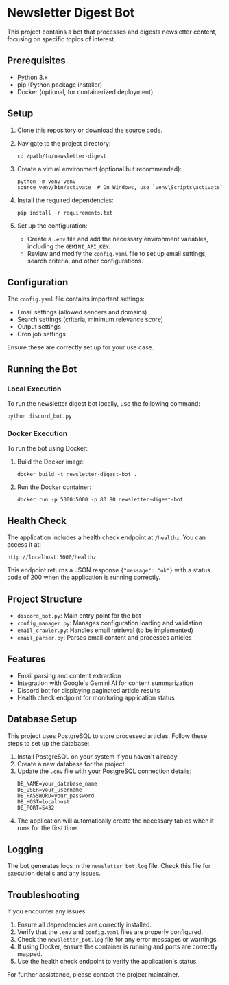 # Newsletter Digest Bot

This project contains a bot that processes and digests newsletter content, focusing on specific topics of interest.

## Prerequisites

- Python 3.x
- pip (Python package installer)
- Docker (optional, for containerized deployment)

## Setup

1. Clone this repository or download the source code.

2. Navigate to the project directory:

   ```
   cd /path/to/newsletter-digest
   ```

3. Create a virtual environment (optional but recommended):

   ```
   python -m venv venv
   source venv/bin/activate  # On Windows, use `venv\Scripts\activate`
   ```

4. Install the required dependencies:

   ```
   pip install -r requirements.txt
   ```

5. Set up the configuration:
   - Create a `.env` file and add the necessary environment variables, including the `GEMINI_API_KEY`.
   - Review and modify the `config.yaml` file to set up email settings, search criteria, and other configurations.

## Configuration

The `config.yaml` file contains important settings:

- Email settings (allowed senders and domains)
- Search settings (criteria, minimum relevance score)
- Output settings
- Cron job settings

Ensure these are correctly set up for your use case.

## Running the Bot

### Local Execution

To run the newsletter digest bot locally, use the following command:

```
python discord_bot.py
```

### Docker Execution

To run the bot using Docker:

1. Build the Docker image:

   ```
   docker build -t newsletter-digest-bot .
   ```

2. Run the Docker container:
   ```
   docker run -p 5000:5000 -p 80:80 newsletter-digest-bot
   ```

## Health Check

The application includes a health check endpoint at `/healthz`. You can access it at:

```
http://localhost:5000/healthz
```

This endpoint returns a JSON response `{"message": "ok"}` with a status code of 200 when the application is running correctly.

## Project Structure

- `discord_bot.py`: Main entry point for the bot
- `config_manager.py`: Manages configuration loading and validation
- `email_crawler.py`: Handles email retrieval (to be implemented)
- `email_parser.py`: Parses email content and processes articles

## Features

- Email parsing and content extraction
- Integration with Google's Gemini AI for content summarization
- Discord bot for displaying paginated article results
- Health check endpoint for monitoring application status

## Database Setup

This project uses PostgreSQL to store processed articles. Follow these steps to set up the database:

1. Install PostgreSQL on your system if you haven't already.
2. Create a new database for the project.
3. Update the `.env` file with your PostgreSQL connection details:
   ```
   DB_NAME=your_database_name
   DB_USER=your_username
   DB_PASSWORD=your_password
   DB_HOST=localhost
   DB_PORT=5432
   ```
4. The application will automatically create the necessary tables when it runs for the first time.

## Logging

The bot generates logs in the `newsletter_bot.log` file. Check this file for execution details and any issues.

## Troubleshooting

If you encounter any issues:

1. Ensure all dependencies are correctly installed.
2. Verify that the `.env` and `config.yaml` files are properly configured.
3. Check the `newsletter_bot.log` file for any error messages or warnings.
4. If using Docker, ensure the container is running and ports are correctly mapped.
5. Use the health check endpoint to verify the application's status.

For further assistance, please contact the project maintainer.
